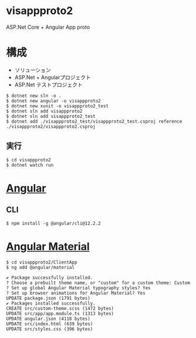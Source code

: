 # visappproto2
ASP.Net Core + Angular App proto

# 構成
- ソリューション
- ASP.Net + Angularプロジェクト
- ASP.Net テストプロジェクト

```
$ dotnet new sln -o .
$ dotnet new angular -o visappproto2
$ dotnet new xunit -o visappproto2_test
$ dotnet sln add visappproto2
$ dotnet sln add visappproto2_test
$ dotnet add ./visappproto2_test/visappproto2_test.csproj reference ./visappproto2/visappproto2.csproj 
```

## 実行
```
$ cd visappproto2
$ dotnet watch run
```

# [Angular](https://angular.io/)
## CLI
```
$ npm install -g @angular/cli@12.2.2
```

# [Angular Material](https://material.angular.io/)

```
$ cd visappproto2/ClientApp
$ ng add @angular/material

✔ Package successfully installed.
? Choose a prebuilt theme name, or "custom" for a custom theme: Custom
? Set up global Angular Material typography styles? Yes
? Set up browser animations for Angular Material? Yes
UPDATE package.json (1791 bytes)
✔ Packages installed successfully.
CREATE src/custom-theme.scss (1472 bytes)
UPDATE src/app/app.module.ts (1313 bytes)
UPDATE angular.json (4118 bytes)
UPDATE src/index.html (639 bytes)
UPDATE src/styles.css (396 bytes)
```
